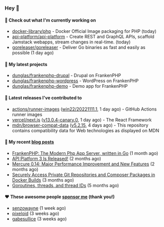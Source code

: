 ### Hey 👋

#### 👷 Check out what I'm currently working on

- [docker-library/php](https://github.com/docker-library/php) - Docker Official Image packaging for PHP (today)
- [api-platform/api-platform](https://github.com/api-platform/api-platform) - Create REST and GraphQL APIs, scaffold Jamstack webapps, stream changes in real-time. (today)
- [goreleaser/goreleaser](https://github.com/goreleaser/goreleaser) - Deliver Go binaries as fast and easily as possible (1 day ago)

#### 🌱 My latest projects

- [dunglas/frankenphp-drupal](https://github.com/dunglas/frankenphp-drupal) - Drupal on FrankenPHP
- [dunglas/frankenphp-wordpress](https://github.com/dunglas/frankenphp-wordpress) - WordPress on FrankenPHP
- [dunglas/frankenphp-demo](https://github.com/dunglas/frankenphp-demo) - Demo app for FrankenPHP

#### 🔭 Latest releases I've contributed to

- [actions/runner-images](https://github.com/actions/runner-images) ([win22/20221111.1](https://github.com/actions/runner-images/releases/tag/win22/20221111.1), 1 day ago) - GitHub Actions runner images
- [vercel/next.js](https://github.com/vercel/next.js) ([v13.0.4-canary.0](https://github.com/vercel/next.js/releases/tag/v13.0.4-canary.0), 1 day ago) - The React Framework
- [mdn/browser-compat-data](https://github.com/mdn/browser-compat-data) ([v5.2.15](https://github.com/mdn/browser-compat-data/releases/tag/v5.2.15), 4 days ago) - This repository contains compatibility data for Web technologies as displayed on MDN

#### 📜 My recent [blog posts](https://dunglas.fr)

- [FrankenPHP: The Modern Php App Server, written in Go](https://dunglas.dev/2022/10/frankenphp-the-modern-php-app-server-written-in-go/) (1 month ago)
- [API Platform 3 Is Released!](https://dunglas.dev/2022/09/api-platform-3-is-released/) (2 months ago)
- [Mercure 0.14: Major Performance Improvement and New Features](https://dunglas.dev/2022/09/mercure-0-14/) (2 months ago)
- [Securely Access Private Git Repositories and Composer Packages in Docker Builds](https://dunglas.dev/2022/08/securely-access-private-git-repositories-and-composer-packages-in-docker-builds/) (3 months ago)
- [Goroutines, threads, and thread IDs](https://dunglas.dev/2022/05/goroutines-threads-and-thread-ids/) (5 months ago)

#### ❤️ These awesome people [sponsor me](https://github.com/sponsors/dunglas) (thank you!)

- [senzowayne](https://github.com/senzowayne) (1 week ago)
- [pixeloid](https://github.com/pixeloid) (3 weeks ago)
- [gabesullice](https://github.com/gabesullice) (3 weeks ago)

